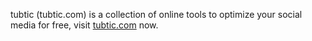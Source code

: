 tubtic (tubtic.com) is a collection of online tools to optimize your social media for free, visit [tubtic.com](https://www.tubtic.com/ "Tubtic") now.
